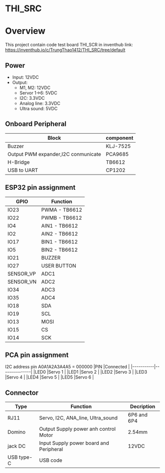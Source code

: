 # THI_SRC
# Overview
This project contain code test board THI_SCR in inventhub link: https://inventhub.io/c/TrungThao1412/THI_SRC/tree/default

## Power 
- Input: 12VDC 
- Output: 
    + M1, M2: 12VDC
    + Servor 1->6: 5VDC
    + I2C: 3.3VDC
    + Analog line: 3.3VDC
    + Ultra sound: 5VDC
## Onboard Peripheral 
|Block                                  |component  |
|---------------------------------------|-----------|
|Buzzer                                 |KLJ-7525   |
|Output PWM expander,I2C conmunicate    |PCA9685    |
|H-Bridge                               |TB6612     |
|USB to UART                            |CP1202     |

## ESP32 pin assignment
|GPIO       |Function       |
|-----------|---------------|
|IO23       |PWMA - TB6612  |
|IO22       |PWMB - TB6612  |
|IO4        |AIN1 - TB6612  |
|IO2        |AIN2 - TB6612  |
|IO17       |BIN1 - TB6612  |
|IO5        |BIN2 - TB6612  |
|IO21       |BUZZER         |
|IO27       |USER BUTTON    |
|SENSOR_VP  |ADC1           |
|SENSOR_VN  |ADC2           |
|IO34       |ADC3           |
|IO35       |ADC4           |
|IO18       |SDA            |
|IO19       |SCL            |
|IO13       |MOSI           |
|IO15       |CS             |
|IO14       |SCK            |

## PCA pin assignment 
I2C address pin A0A1A2A3A4A5 = 000000
|PIN        |Connected      |
|-----------|---------------|
|LED0       |Servo 1        |
|LED1       |Servo 2        |
|LED2       |Servo 3        |
|LED3       |Servo 4        |
|LED4       |Servo 5        |
|LED5       |Servo 6        |


## Connector 
|Type       |Function                               |Decription |
|-----------|---------------------------------------|-----------|
|RJ11       |Servo, I2C, ANA_line, Ultra_sound      |6P6 and 6P4|
|Domino     |Output Supply power anh control Motor  |2.54mm     |
|jack DC    |Input Supply power board and Peripheral|12VDC      |
|USB type-C |USB code                               |           |


